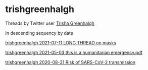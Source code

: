 # trishgreenhalgh

Threads by Twitter user [Trisha Greenhalgh](https://twitter.com/trishgreenhalgh)

In descending sequency by date

[trishgreenhalgh 2021-07-11 LONG THREAD on masks](/trishgreenhalgh/trishgreenhalgh%202021-07-11%20LONG%20THREAD%20on%20masks.pdf)

[trishgreenhalgh 2021-05-03 this is a humanitarian emergency.pdf](/trishgreenhalgh/trishgreenhalgh%202021-05-03%20this%20is%20a%20humanitarian%20emergency.pdf)

[trishgreenhalgh 2020-08-31 Risk of SARS-CoV-2 transmission](/trishgreenhalgh/Risk%20of%20SARS-CoV-2%20transmission#2020-09-20-risk-of-sars-cov-2-transmission)
